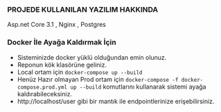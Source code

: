 ﻿### PROJEDE KULLANILAN YAZILIM HAKKINDA
Asp.net Core 3.1 , Nginx , Postgres

### Docker İle Ayağa Kaldırmak İçin
- Sisteminizde docker yüklü olduğundan emin olunuz.
- Reponun kök klasörüne geliniz.
- Local ortam için `docker-compose up --build`
- Henüz Hazır olmayan Prod ortam için `docker-compose -f docker-compose.prod.yml up --build` komutlarını kullanarak sistemi ayağa kaldırabileceksiniz.
- http://localhost/user gibi bir mantık ile endpointlerinize erişebilirsiniz.
